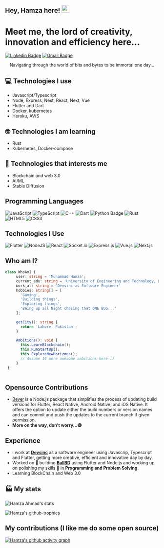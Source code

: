 ## Hey, Hamza here! <img src="https://media.giphy.com/media/26tn33aiTi1jkl6H6/giphy.gif" width="25px">

<h1>Meet me, the lord of creativity, innovation and efficiency here...</h1> 

[![Linkedin Badge](https://img.shields.io/badge/-MHamzaAhmad-blue?style=flat-square&logo=Linkedin&logoColor=white&link=https://www.linkedin.com/in/mhamza88)](https://www.linkedin.com/in/mhamza88) [![Gmail Badge](https://img.shields.io/badge/-hmzaawan88@gmail.com-c14438?style=flat-square&logo=Gmail&logoColor=white&link=mailto:asterp04@gmail.com)](mailto:hmzaawan88@gmail.com) 


<div style="text-align: center">Navigating through the world of bits and bytes to be immortal one day... </div>

## :computer: Technologies I use
* Javascript/Typescript
* Node, Express, Nest, React, Next, Vue
* Flutter and Dart
* Docker, kubernetes
* Heroku, AWS

## 🤓 Technologies I am learning
* Rust
* Kubernetes, Docker-compose

## 🚀 Technologies that interests me
* Blockchain and web 3.0
* AI/ML
* Stable Diffusion

## Programming Languages
![JavaScript](https://img.shields.io/badge/javascript-%23323330.svg?style=for-the-badge&logo=javascript&logoColor=%23F7DF1E) ![TypeScript](https://img.shields.io/badge/typescript-%23323330.svg?style=for-the-badge&logo=typescript&logoColor=%23F7DF1E) ![C++](https://img.shields.io/badge/c++-%2300599C.svg?style=for-the-badge&logo=c%2B%2B&logoColor=white) ![Dart](https://img.shields.io/badge/dart-%230175C2.svg?style=for-the-badge&logo=dart&logoColor=white) ![Python Badge](https://img.shields.io/badge/Python-3776AB?style=for-the-badge&logo=python&logoColor=white) ![Rust](https://img.shields.io/badge/rust-%23323330.svg?style=for-the-badge&logo=rust&logoColor=%23F7DF1E) ![HTML5](https://img.shields.io/badge/html5-%23E34F26.svg?style=for-the-badge&logo=html5&logoColor=white) ![CSS3](https://img.shields.io/badge/css3-%231572B6.svg?style=for-the-badge&logo=css3&logoColor=white)
 
 ## Technologies I Use
  ![Flutter](https://img.shields.io/badge/Flutter-%2302569B.svg?style=for-the-badge&logo=Flutter&logoColor=white) ![NodeJS](https://img.shields.io/badge/node.js-6DA55F?style=for-the-badge&logo=node.js&logoColor=white) ![React](https://img.shields.io/badge/react-%2320232a.svg?style=for-the-badge&logo=react&logoColor=%2361DAFB) ![Socket.io](https://img.shields.io/badge/Socket.io-black?style=for-the-badge&logo=socket.io&badgeColor=010101) ![Express.js](https://img.shields.io/badge/express.js-%23404d59.svg?style=for-the-badge&logo=express&logoColor=%2361DAFB) ![Vue.js](https://img.shields.io/badge/vue.js-%23323330.svg?style=for-the-badge&logo=vue.js&logoColor=%23F7DF1E) ![Next.js](https://img.shields.io/badge/next.js-%23323330.svg?style=for-the-badge&logo=next.js&logoColor=%23F7DF1E)
  
 ## Who am I?
 ```typescript
 class WhoAmI {
	  user: string = 'Muhammad Hamza';
	  current_edu: string = 'University of Engineering and Technology, Lahore';
	  work_at: string = 'Devsinc as Software Engineer'
	  hobbies: string[] = [
	    'Gaming',
	    'Building things',
	    'Exploring things',
	    'Being up all Night chasing that ONE BUG...'
	  ];
	
	  getCity(): string {
	    return 'Lahore, Pakistan';
	  }
	
	  Ambitions(): void {
	    this.LearnBlockchain();
	    this.RunStartUp();
	    this.ExploreNewHorizons();
	    // Assume 10 more awesome ambitions here ;)
	  }
  }
	
 ```

## Opensource Contributions
* [Bever](https://www.npmjs.com/package/bever) is a Node.js package that simplifies the process of updating build versions for Flutter, React Native, Android Native, and iOS Native. It offers the option to update either the build numbers or version names and can commit and push the updates to the current branch if given permission.
* **More on the way, don't worry...😄**
 
## Experience
 * I work at [**Devsinc**](https://devsinc.com/) as a software engineer using Javascrip, Typescript and Flutter, getting more creative, efficient and innovative day by day. 
 * Worked on 🔭 building [**BullBD**](https://play.google.com/store/apps/details?id=com.bullbd.stocksapp) using Flutter and Node.js and working up on polishing my skills 🌱 in **Programming and Problem Solving**.
 * Learning BlockChain and Web 3.0

## 🏭 My stats
![Hamza Ahmad's stats](https://stats.dooboo.io/api/github-stats-advanced?login=MHamzaAhmad)

![Hamza's github-trophies](https://stats.dooboo.io/api/github-trophies?login=MHamzaAhmad)

## My contributions (I like me do some open source)
[![Hamza's github activity graph](https://github-graph.herokuapp.com/graph?username=MHamzaAhmad&area=true&hide_border=true&radius=15&theme=github-compact&hide_title=true&bg_color=020712)](https://github.com/anthonyraf#gh-dark-mode-only)
 
